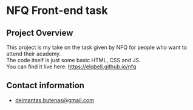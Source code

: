 # NFQ Front-end task

## Project Overview
This project is my take on the task given by NFQ for people who want to attend their academy.  
The code itself is just some basic HTML, CSS and JS.  
You can find it live here: https://elqbell.github.io/nfq
## Contact information
- deimantas.butenas@gmail.com
